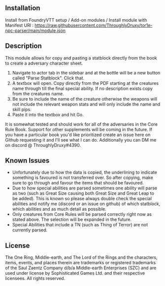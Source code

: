 ## Installation

Install from FoundryVTT setup / Add-on modules / Install module with Manifest URl : https://raw.githubusercontent.com/ThroughlyDruxy/tor1e-npc-parser/main/module.json

## Description

This module allows for copy and pasting a statblock directly from the book to create a adversary character sheet.

1. Navigate to actor tab in the sidebar and at the bottle will be a new button called "Parse Statblock". Click that.
2. A textbox will open. Copy directly from the PDF starting at the creatures name through till the final special ability. If no description exists copy from the creatures name.
3. Be sure to include the name of the creature otherwise the weapons will not include the relevant weapon stats and will only include the name and skill pips.
4. Paste it into the textbox and hit Go.

It is somewhat tested and should work for all of the adversaries in the Core Rule Book. Support for other supplements will be coming in the future. If you have a particular book you'd like prioritized create an issue here on Github requesting it and I'll see what I can do. Additionally you can DM me on discord @ ThroughlyDruxy#4390.

## Known Issues
* Unfortunately due to how the data is copied, the underlining to indicate something is favoured is not transferred over. So after copying, make sure to go through and favour the items that should be favoured.
* Due to how special abilities are parsed sometimes one ability will parse as two (such as Great Size causing both Great Size and Great Leap to be added). This is known so please always double check the special abilities and notify me (discord or an issue on github) of which statblock, which abilities and as much detail as possible.
* Only creatures from Core Rules will be parsed correctly right now as stated above. The selection will be expanded in the future.
* Special Abilities that include a TN (such as Thing of Terror) are not currently parsed.

## License
The One Ring, Middle-­earth, and The Lord of the Rings and the characters, items, events, and places therein are trademarks or registered trademarks of the Saul Zaentz Company d/b/a Middle-­earth Enterprises (SZC) and are used under license by Sophisticated Games Ltd. and their respective licensees. All rights reserved.
